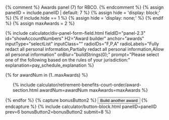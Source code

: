 {% comment %}
Awards panel (7) for RBCO.
{% endcomment %}
{% assign panelID = include.panelID | default: 7 %}
{% assign hide = 'display: block;' %}
{% if include.hide == 1 %} {% assign hide = 'display: none;' %} {% endif %}
{% assign maxAwards = 2 %}
<section id="panel-{{ panelID }}" class="calculator-panel" style="{{ hide }}"  markdown="1">

{% include calculator/div-panel-form-field.html
  fieldID="panel-2.3" id="showAccountNumbers"  H2="Award builder" anchor="awards"
  inputType="selectList" inputClass="" radioIDs="F,P,A"
  radioLabels="Fully redact all personal information,Partially redact all personal information,Allow all personal information"
  onBlur="buildStrings(0);" prompt="Please select one of the following based on the rules of your jurisdiction:"
  explanation=pay_schedule_explanation
%}

{% for awardNum in (1..maxAwards) %}
<ul class="usa-accordion-bordered award {% if awardNum == 2 %}complete{% endif %}">
{% include calculator/retirement-benefits-court-order/award-section.html awardNum=awardNum maxAwards=maxAwards %}
</ul>
{% endfor %}
{% capture bonusButton2 %}
<button type="button" class="usa-button-secondary build" onclick="activateAward();" markdown="1">Build another award</button>
{% endcapture %}
{% include calculator/button-block.html panelID=panelID prev=6 bonusButton2=bonusButton2 submit=8 %}

</section>
